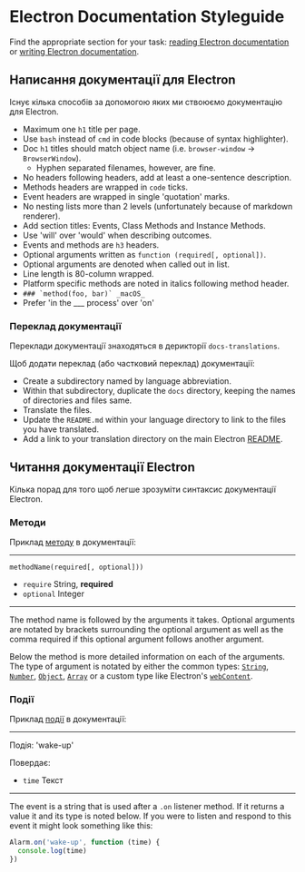 # Electron Documentation Styleguide

Find the appropriate section for your task: [reading Electron documentation](#reading-electron-documentation)
or [writing Electron documentation](#writing-electron-documentation).

## Написання документації для Electron

Існує кілька способів за допомогою яких ми ствоюємо документацію для Electron.

- Maximum one `h1` title per page.
- Use `bash` instead of `cmd` in code blocks (because of syntax highlighter).
- Doc `h1` titles should match object name (i.e. `browser-window` →
  `BrowserWindow`).
  - Hyphen separated filenames, however, are fine.
- No headers following headers, add at least a one-sentence description.
- Methods headers are wrapped in `code` ticks.
- Event headers are wrapped in single 'quotation' marks.
- No nesting lists more than 2 levels (unfortunately because of markdown
  renderer).
- Add section titles: Events, Class Methods and Instance Methods.
- Use 'will' over 'would' when describing outcomes.
- Events and methods are `h3` headers.
- Optional arguments written as `function (required[, optional])`.
- Optional arguments are denoted when called out in list.
- Line length is 80-column wrapped.
- Platform specific methods are noted in italics following method header.
 - ```### `method(foo, bar)` _macOS_```
- Prefer 'in the ___ process' over 'on'

### Переклад документації

Переклади документації знаходяться в дерикторії `docs-translations`.

Щоб додати переклад (або частковий переклад) документації:  

- Create a subdirectory named by language abbreviation.
- Within that subdirectory, duplicate the `docs` directory, keeping the
  names of directories and files same.
- Translate the files.
- Update the `README.md` within your language directory to link to the files
  you have translated.
- Add a link to your translation directory on the main Electron [README](https://github.com/electron/electron#documentation-translations).

## Читання документації Electron

Кілька порад для того щоб легше зрозуміти синтаксис документації Electron.  

### Методи

Приклад [методу](https://developer.mozilla.org/en-US/docs/Glossary/Method)
в документації:

---

`methodName(required[, optional]))`

* `require` String, **required**
* `optional` Integer

---

The method name is followed by the arguments it takes. Optional arguments are
notated by brackets surrounding the optional argument as well as the comma
required if this optional argument follows another argument.

Below the method is more detailed information on each of the arguments. The type
of argument is notated by either the common types:
[`String`](https://developer.mozilla.org/en-US/docs/Web/JavaScript/Reference/Global_Objects/String),
[`Number`](https://developer.mozilla.org/en-US/docs/Web/JavaScript/Reference/Global_Objects/Number),
[`Object`](https://developer.mozilla.org/en-US/docs/Web/JavaScript/Reference/Global_Objects/Object),
[`Array`](https://developer.mozilla.org/en-US/docs/Web/JavaScript/Reference/Global_Objects/Array)
or a custom type like Electron's [`webContent`](api/web-content.md).

### Події

Приклад [події](https://developer.mozilla.org/en-US/docs/Web/API/Event)
в документації:

---

Подія: 'wake-up'

Повердає:

* `time` Текст

---

The event is a string that is used after a `.on` listener method. If it returns
a value it and its type is noted below. If you were to listen and respond to
this event it might look something like this:

```javascript
Alarm.on('wake-up', function (time) {
  console.log(time)
})
```
